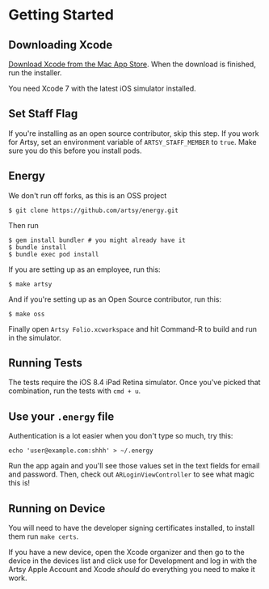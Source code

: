 # Getting Started

## Downloading Xcode

[Download Xcode from the Mac App Store][xcode]. When the download is finished,
run the installer.

[xcode]: http://itunes.apple.com/us/app/xcode/id448457090?mt=12

You need Xcode 7 with the latest iOS simulator installed.

## Set Staff Flag

If you're installing as an open source contributor, skip this step. If you work
for Artsy, set an environment variable of `ARTSY_STAFF_MEMBER` to `true`. Make
sure you do this before you install pods.

## Energy

We don't run off forks, as this is an OSS project

```
$ git clone https://github.com/artsy/energy.git
```

Then run

```
$ gem install bundler # you might already have it
$ bundle install
$ bundle exec pod install
```

If you are setting up as an employee, run this:

```
$ make artsy
```

And if you're setting up as an Open Source contributor, run this:

```
$ make oss
```

Finally open `Artsy Folio.xcworkspace` and hit Command-R to build and run in the
simulator.

## Running Tests

The tests require the iOS 8.4 iPad Retina simulator. Once you've picked that
combination, run the tests with `cmd + u`.

## Use your `.energy` file

Authentication is a lot easier when you don't type so much, try this:

```
echo 'user@example.com:shhh' > ~/.energy
```

Run the app again and you'll see those values set in the text fields for email
and password. Then, check out `ARLoginViewController` to see what magic this is!

## Running on Device

You will need to have the developer signing certificates installed, to install
them run `make certs`.

If you have a new device, open the Xcode organizer and then go to the device in
the devices list and click use for Development and log in with the Artsy Apple
Account and Xcode _should_ do everything you need to make it work.
